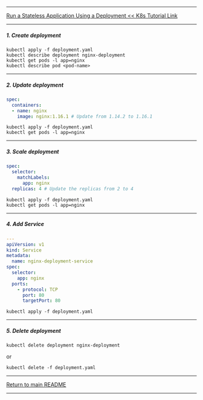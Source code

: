 *********************************************************************
[Run a Stateless Application Using a Deployment << K8s Tutorial Link](https://kubernetes.io/docs/tasks/run-application/run-stateless-application-deployment/)
*********************************************************************
##### 1. Create deployment
```shell
kubectl apply -f deployment.yaml
kubectl describe deployment nginx-deployment
kubectl get pods -l app=nginx
kubectl describe pod <pod-name>
```
*********************************************************************
##### 2. Update deployment
```yaml
spec:
  containers:
  - name: nginx
    image: nginx:1.16.1 # Update from 1.14.2 to 1.16.1
```
```shell
kubectl apply -f deployment.yaml
kubectl get pods -l app=nginx
```
*********************************************************************
##### 3. Scale deployment
```yaml
spec:
  selector:
    matchLabels:
      app: nginx
  replicas: 4 # Update the replicas from 2 to 4
```
```shell
kubectl apply -f deployment.yaml
kubectl get pods -l app=nginx
```
*********************************************************************
##### 4. Add Service
```yaml
---
apiVersion: v1
kind: Service
metadata:
  name: nginx-deployment-service
spec:
  selector:
    app: nginx
  ports:
    - protocol: TCP
      port: 80
      targetPort: 80
```
```shell
kubectl apply -f deployment.yaml
```
*********************************************************************
##### 5. Delete deployment 
```shell
kubectl delete deployment nginx-deployment
```
or
```shell
kubectl delete -f deployment.yaml
```
*********************************************************************
[Return to main README](https://github.com/dmitriyshub/kube-hub)
*********************************************************************
